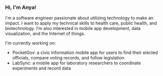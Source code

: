### Hi, I'm Anya!

I'm a software engineer passionate about utilizing technology to make an impact. I want to apply my technical skills to health care, public health, and biotechnology. I’m also interested in mobile app development, data visualization, and the Internet of things.

I'm currently working on:
- PocketGov: a civic information mobile app for users to find their elected officials, compare voting records, and follow legislation
- LabSync: a mobile app for laboratory researchers to coordinate experiments and record data 

<!--
**aannyyaa/aannyyaa** is a ✨ _special_ ✨ repository because its `README.md` (this file) appears on your GitHub profile.

Here are some ideas to get you started:

- 🔭 I’m currently working on ...
- 🌱 I’m currently learning ...
- 👯 I’m looking to collaborate on ...
- 🤔 I’m looking for help with ...
- 💬 Ask me about ...
- 📫 How to reach me: ...
- 😄 Pronouns: ...
- ⚡ Fun fact: ...
-->
